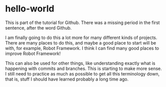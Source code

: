 # hello-world
This is part of the tutorial for Github.  There was a missing period in the first sentence, after the word Github.  

I am finally going to do this a lot more for many different kinds of projects.  There are many places to do this, and maybe a good place to start will be with, for example, Robot Framework.  I think I can find many good places to improve Robot Framework!  

This can also be used for other things, like understanding exactly what is happening with commits and branches.  This is starting to make more sense. I still need to practice as much as possible to get all this terminology down, that is, stuff I should have learned probably a long time ago.  


